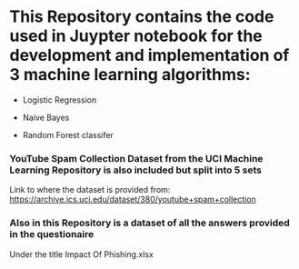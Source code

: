 # This Repository contains the code used in Juypter notebook for the development and implementation of 3 machine learning algorithms:

- Logistic Regression

- Naive Bayes

- Random Forest classifer

### YouTube Spam Collection Dataset from the UCI Machine Learning Repository is also included but split into 5 sets

Link to where the dataset is provided from: https://archive.ics.uci.edu/dataset/380/youtube+spam+collection

### Also in this Repository is a dataset of all the answers provided in the questionaire

Under the title Impact Of Phishing.xlsx
